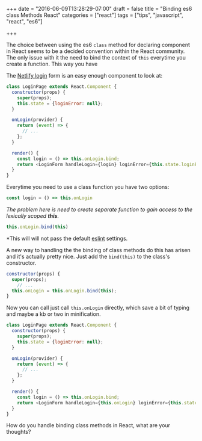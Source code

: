 +++
date = "2016-06-09T13:28:29-07:00"
draft = false
title = "Binding es6 class Methods React"
categories = ["react"]
tags = ["tips", "javascript", "react", "es6"]

+++

The choice between using the es6 `class` method for declaring component in
React seems to be a decided convention within the React community. The
only issue with it the need to bind the context of `this` everytime you
create a function. This way you have 

The [Netlify login](https://app.netlify.com/login) form is an easy enough component to look at:

```js
class LoginPage extends React.Component {
  constructor(props) {
    super(props);
    this.state = {loginError: null};
  }

  onLogin(provider) {
    return (event) => {
      // ...
    };
  }

  render() {
    const login = () => this.onLogin.bind;
    return <LoginForm handleLogin={login} loginError={this.state.loginError}/>;
  }
}
```
Everytime you need to use a class function you have two options: 

```js
const login = () => this.onLogin
```
*The problem here is need to create separate function to gain access to
the lexically scoped **this**.*

```js
this.onLogin.bind(this)
```

*This will will not pass the default [eslint](http://eslint.org/docs/rules/no-extra-bind) settings.

A new way to handling the the binding of class methods do this has arisen and it's actually pretty nice. Just add the `bind(this)` to the class's constructor.

```js
constructor(props) {
  super(props);
    // ...
  this.onLogin = this.onLogin.bind(this);
}

```

Now you can call just call `this.onLogin` directly, which save a bit
of typing and maybe a kb or two in minification.

```js
class LoginPage extends React.Component {
  constructor(props) {
    super(props);
    this.state = {loginError: null};
  }

  onLogin(provider) {
    return (event) => {
      // ...
    };
  }

  render() {
    const login = () => this.onLogin.bind;
    return <LoginForm handleLogin={this.onLogin} loginError={this.state.loginError}/>;
  }
}

```

How do you handle binding class methods in React, what are your thoughts?
